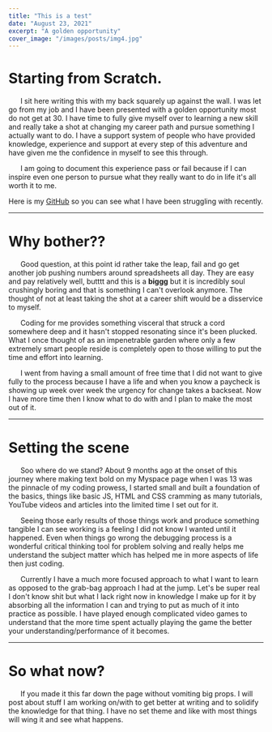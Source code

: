 ```yaml
---
title: "This is a test"
date: "August 23, 2021"
excerpt: "A golden opportunity"
cover_image: "/images/posts/img4.jpg"
---
```


# Starting from Scratch.

&nbsp;&nbsp;&nbsp;&nbsp;&nbsp;&nbsp;I sit here writing this with my back squarely up against the wall. I was let go from my job and I have been presented with a golden opportunity most do not get at 30. I have time to fully give myself over to learning a new skill and really take a shot at changing my career path and pursue something I actually want to do. I have a support system of people who have provided knowledge, experience and support at every step of this adventure and have given me the confidence in myself to see this through.

&nbsp;&nbsp;&nbsp;&nbsp;&nbsp;&nbsp;I am going to document this experience pass or fail because if I can inspire even one person to pursue what they really want to do in life it's all worth it to me.

Here is my [GitHub](https://github.com/ZachCodedThat?tab=repositories) so you can see what I have been struggling with recently.

---

# Why bother??

&nbsp;&nbsp;&nbsp;&nbsp;&nbsp;&nbsp;Good question, at this point id rather take the leap, fail and go get another job pushing numbers around spreadsheets all day. They are easy and pay relatively well, butttt and this is a **biggg** but it is incredibly soul crushingly boring and that is something I can't overlook anymore. The thought of not at least taking the shot at a career shift would be a disservice to myself.

&nbsp;&nbsp;&nbsp;&nbsp;&nbsp;&nbsp;Coding for me provides something visceral that struck a cord somewhere deep and it hasn't stopped resonating since it's been plucked. What I once thought of as an impenetrable garden where only a few extremely smart people reside is completely open to those willing to put the time and effort into learning.

&nbsp;&nbsp;&nbsp;&nbsp;&nbsp;&nbsp;I went from having a small amount of free time that I did not want to give fully to the process because I have a life and when you know a paycheck is showing up week over week the urgency for change takes a backseat. Now I have more time then I know what to do with and I plan to make the most out of it.

---

# Setting the scene

&nbsp;&nbsp;&nbsp;&nbsp;&nbsp;&nbsp;Soo where do we stand? About 9 months ago at the onset of this journey where making text bold on my Myspace page when I was 13 was the pinnacle of my coding prowess, I started small and built a foundation of the basics, things like basic JS, HTML and CSS cramming as many tutorials, YouTube videos and articles into the limited time I set out for it.

&nbsp;&nbsp;&nbsp;&nbsp;&nbsp;&nbsp;Seeing those early results of those things work and produce something tangible I can see working is a feeling I did not know I wanted until it happened. Even when things go wrong the debugging process is a wonderful critical thinking tool for problem solving and really helps me understand the subject matter which has helped me in more aspects of life then just coding.

&nbsp;&nbsp;&nbsp;&nbsp;&nbsp;&nbsp;Currently I have a much more focused approach to what I want to learn as opposed to the grab-bag approach I had at the jump. Let's be super real I don't know shit but what I lack right now in knowledge I make up for it by absorbing all the information I can and trying to put as much of it into practice as possible. I have played enough complicated video games to understand that the more time spent actually playing the game the better your understanding/performance of it becomes.

---

# So what now?

&nbsp;&nbsp;&nbsp;&nbsp;&nbsp;&nbsp;If you made it this far down the page without vomiting big props. I will post about stuff I am working on/with to get better at writing and to solidify the knowledge for that thing. I have no set theme and like with most things will wing it and see what happens.
